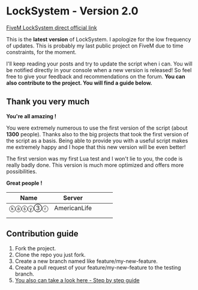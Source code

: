 # LockSystem - Version 2.0

[FiveM LockSystem direct official link](https://forum.fivem.net/t/release-locksystem-v2-0-3-updated-the-07-03-at-11pm/17750)

This is the **latest version** of LockSystem. I apologize for the low frequency of updates.
This is probably my last public project on FiveM due to time constraints, for the moment.

I'll keep reading your posts and try to update the script when i can. You will be notified directly in your console when a new version is released! So feel free to give your feedback and recommendations on the forum. **You can also contribute to the project. You will find a guide below.**

## Thank you very much

**You're all amazing !**

You were extremely numerous to use the first version of the script (about **1300** people). Thanks also to the big projects that took the first version of the script as a basis. Being able to provide you with a useful script makes me extremely happy and I hope that this new version will be even better!

The first version was my first Lua test and I won't lie to you, the code is really badly done. This version is much more optimized and offers more possibilities.

**Great people !**

| Name   | Server       |   |   |   |
|--------|--------------|---|---|---|
| ⓚⓐⓢⓨ③ⓡ | AmericanLife |   |   |   |
|        |              |   |   |   |
|        |              |   |   |   |

## Contribution guide

1. Fork the project.
2. Clone the repo you just fork.
3. Create a new branch named like feature/my-new-feature.
4. Create a pull request of your feature/my-new-feature to the testing branch.
5. [You also can take a look here - Step by step guide](https://codeburst.io/a-step-by-step-guide-to-making-your-first-github-contribution-5302260a2940)
